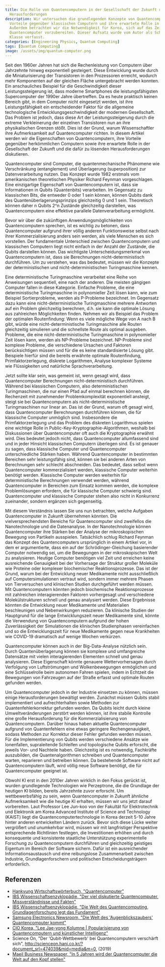 ```yaml
---
title: Die Rolle von Quantencomputern in der Gesellschaft der Zukunft und die zu lösenden
  Herausforderungen
description: Wir untersuchen die grundlegenden Konzepte von Quantencomputern, ihre
  Vorteile gegenüber klassischen Computern und ihre erwartete Rolle in der Zukunft.
  Außerdem betrachten wir die Notwendigkeit für Korea, sich auf das Zeitalter der
  Quantencomputer vorzubereiten. Dieser Aufsatz wurde vom Autor als Schüler der 11.
  Klasse verfasst.
categories: [Engineering Physics, Quantum Computing]
tags: [Quantum Computing]
image: /assets/img/quantum-computer.png
---
```

Seit den 1960er Jahren hat sich die Rechenleistung von Computern über Jahrzehnte hinweg exponentiell gesteigert. Diese Entwicklung wurde durch die Miniaturisierung der Transistoren in den Prozessoren erreicht, wodurch mehr Komponenten auf der gleichen Fläche untergebracht werden konnten. Ein anschauliches Beispiel für die Geschwindigkeit dieser Leistungssteigerung ist, dass moderne Smartphones die leistungsfähigsten Supercomputer der 1990er Jahre übertreffen. Da es heute praktisch keinen Bereich gibt, in dem Computer nicht eingesetzt werden, ist ihre Leistungsfähigkeit ein entscheidender Faktor für die allgemeine technologische Entwicklungsgeschwindigkeit der modernen Gesellschaft. Das Problem ist jedoch, dass diese Art der Leistungssteigerung durch die extreme Verkleinerung der einzelnen Transistoren nun an ihre physikalischen Grenzen stößt. Dies ist der Grund, warum Wissenschaftler ihre Aufmerksamkeit auf Quantencomputer richten. In diesem Artikel werden wir die Eigenschaften von Quantencomputern, ihre Vorteile gegenüber herkömmlichen Computern sowie ihre erwartete Rolle in der Gesellschaft der Zukunft und die dafür zu lösenden Herausforderungen diskutieren.

Quantencomputer sind Computer, die quantenmechanische Phänomene wie Verschränkung (entanglement) und Überlagerung (superposition) zur Datenverarbeitung nutzen. Das Konzept wurde 1982 erstmals vom amerikanischen theoretischen Physiker Richard Feynman vorgeschlagen. 
Eine einzigartige Eigenschaft von Quantencomputern ist, dass sie Informationen in Qubits (Quantenbits) verarbeiten. Im Gegensatz zu klassischen Bits, die entweder 0 oder 1 sein können, können Qubits dank des Quantenüberlagerungsprinzips gleichzeitig 0 und 1 sein. Theoretisch können daher n Qubits 2^n Zustände gleichzeitig darstellen, was Quantencomputern eine effektive parallele Datenverarbeitung ermöglicht.

Bevor wir über die zukünftigen Anwendungsmöglichkeiten von Quantencomputern sprechen, ist es wichtig zu betonen, dass Quantencomputer aufgrund ihrer völlig anderen Funktionsweise selbst nach ihrer Kommerzialisierung anders sein werden, als viele Menschen es sich vorstellen. Der fundamentale Unterschied zwischen Quantencomputern und klassischen Computern liegt nicht einfach in der Anzahl der Zustände, die Qubits darstellen können. Das wichtigste Unterscheidungsmerkmal von Quantencomputern ist, dass sie Berechnungen nicht-deterministisch durchführen. Um zu verstehen, was das bedeutet, müssen wir die Konzepte der deterministischen und nicht-deterministischen Turingmaschine kennen.

Eine deterministische Turingmaschine verarbeitet eine Reihe von Anweisungen sequentiell, eine nach der anderen. Die meisten gängigen Computer fallen in diese Kategorie. Einfache Probleme, die eine deterministische Turingmaschine in polynomieller Zeit lösen kann, wie zum Beispiel Sortierprobleme, werden als P-Probleme bezeichnet.
Im Gegensatz dazu kann eine nicht-deterministische Turingmaschine mehrere Antworten auf ein Problem gleichzeitig berechnen, d.h. sie kann die optimale Lösung aus zahlreichen Möglichkeiten finden. Nehmen wir als Beispiel das Problem der optimalen Routenfindung: Wenn es viele mögliche Wege von A nach B gibt, würde eine nicht-deterministische Turingmaschine alle Routen gleichzeitig simulieren und die schnellste Route als optimal ausgeben. Probleme, die eine nicht-deterministische Turingmaschine in polynomieller Zeit lösen kann, werden als NP-Probleme bezeichnet.
NP-Probleme sind komplexe Probleme, die verschiedene Ursachen und Faktoren berücksichtigen müssen und für die es keine standardisierte Lösung gibt. Beispiele hierfür sind die bereits erwähnte optimale Routenfindung, Primfaktorzerlegung, diskrete Logarithmen, Analyse komplexer Systeme wie Flüssigkeiten und natürliche Sprachverarbeitung.

Jetzt sollte klar sein, was gemeint ist, wenn gesagt wird, dass Quantencomputer Berechnungen nicht-deterministisch durchführen. Während bei klassischen Computern, also deterministischen Turingmaschinen, die nur einen Pfad auf einmal berechnen können, die Rechenzeit mit zunehmender Problemkomplexität exponentiell ansteigt, steigt sie bei Quantencomputern als nicht-deterministische Turingmaschinen nur linear an. Das ist der Grund, warum oft gesagt wird, dass Quantencomputer Berechnungen durchführen können, die für klassische Computer unmöglich sind. Insbesondere die Primfaktorzerlegung und das Problem des diskreten Logarithmus spielen eine wichtige Rolle in Public-Key-Kryptographie-Algorithmen, weshalb bei Diskussionen über Quantencomputer oft auch die Kryptographie erwähnt wird.
Dies bedeutet jedoch nicht, dass Quantencomputer allumfassend sind und in jeder Hinsicht klassischen Computern überlegen sind. Es ist genauer zu sagen, dass klassische Computer und Quantencomputer unterschiedliche Stärken haben. Während Quantencomputer in bestimmten Bereichen sehr leistungsfähig sind, können sie bei anderen Arten von Berechnungen sehr schlecht abschneiden. Das bedeutet, dass selbst wenn Quantencomputer kommerzialisiert werden, klassische Computer weiterhin benötigt werden.
Klassische Computer werden weiterhin für deterministische Berechnungen verwendet werden, während Quantencomputer in Bereichen zum Einsatz kommen werden, die komplexe Problemlösungen erfordern, die für klassische Computer schwierig sind. Quantencomputer und klassische Computer stehen also nicht in Konkurrenz zueinander, sondern ergänzen sich gegenseitig.

Mit diesem Verständnis lassen Sie uns nun betrachten, welche Aufgaben Quantencomputer in Zukunft übernehmen könnten. Die vielversprechendsten Bereiche für Quantencomputer sind zweifellos die Nanotechnologie und die Datenanalyse. In der Nanotechnologie können Quantencomputer ihre Stärken bei der Analyse der mikroskopischen Bewegung von Partikeln ausspielen. Tatsächlich schlug Richard Feynman das Konzept des Quantencomputers ursprünglich in einem Artikel vor, in dem er argumentierte, dass ein auf der Schrödinger-Gleichung basierender Computer notwendig sei, um die Bewegungen in der mikroskopischen Welt zu analysieren.
Heutige Computer benötigen viel Zeit und erreichen keine ausreichende Genauigkeit bei der Vorhersage der Struktur großer Moleküle wie Proteine oder komplexer biochemischer Reaktionsprozesse. Das ist der Grund, warum bei der Entwicklung neuer Medikamente nicht ausschließlich auf Computersimulationen vertraut wird, sondern immer mehrere Phasen von Tierversuchen und klinischen Studien durchgeführt werden müssen. Mit Quantencomputern könnten jedoch biochemische Reaktionsprozesse mit zahlreichen interagierenden Faktoren vorhergesagt und verschiedene Molekülstrukturen schnell und genau analysiert werden. Diese Ergebnisse könnten die Entwicklung neuer Medikamente und Materialien beschleunigen und Nebenwirkungen reduzieren. Da klinische Studien der Hauptgrund für die lange Entwicklungszeit neuer Medikamente sind, könnte die Verwendung von Quantencomputern aufgrund der hohen Zuverlässigkeit der Simulationen die klinischen Studienphasen vereinfachen und so die Entwicklungszeit für neue Medikamente gegen neue Krankheiten wie COVID-19 dramatisch auf wenige Wochen verkürzen.

Quantencomputer können auch in der Big-Data-Analyse nützlich sein. Durch Quantenüberlagerung können sie komplexe und umfangreiche Datensätze mit vielen interagierenden Elementen schnell und genau analysieren. Diese Eigenschaft könnte genauere Wettervorhersagen durch Verfolgung von Luftströmungen und Wolkenbewegungen ermöglichen und eine Schlüsselrolle beim autonomen Fahren spielen, indem in Echtzeit die Bewegungen von Fahrzeugen auf der Straße erfasst und optimale Routen gefunden werden.

Um Quantencomputer jedoch in der Industrie einsetzen zu können, müssen einige Herausforderungen bewältigt werden. Zunächst müssen Qubits stabil implementiert und aufrechterhalten sowie Methoden zur Quantenfehlerkorrektur gefunden werden. Da Qubits leicht durch kleine Umweltveränderungen zerstört werden können, ist ihre stabile Kontrolle eine große Herausforderung für die Kommerzialisierung von Quantencomputern. Darüber hinaus haben aktuelle Quantencomputer aufgrund von Quantenfehlern eine etwas geringere Rechengenauigkeit, sodass Methoden zur Korrektur dieser Fehler gefunden werden müssen. Für die Implementierung von Qubits werden verschiedene Ansätze wie Ionenfallen, supraleitende Schleifen und topologische Qubits erforscht, die jeweils Vor- und Nachteile haben.
Gleichzeitig ist es notwendig, Fachkräfte auszubilden, die Quantenalgorithmen schreiben und Quantencomputer warten, reparieren und betreiben können. Da bestehende Software nicht auf Quantencomputern läuft, wird völlig neue Software benötigt, die für Quantencomputer geeignet ist.

Obwohl KI erst in den 2010er Jahren wirklich in den Fokus gerückt ist, wurden grundlegende Technologien wie Perzeptrone, die die Grundlage der heutigen KI bilden, bereits Jahrzehnte zuvor erforscht. Um wettbewerbsfähig zu sein, wenn Quantencomputer in Zukunft ähnliche Aufmerksamkeit wie die heutige KI erhalten, müssen wir uns jetzt darauf vorbereiten.
Laut Professor Lee Jun-koo von der Fakultät für Elektrotechnik und Elektronik am Korea Advanced Institute of Science and Technology (KAIST) liegt die Quantencomputertechnologie in Korea derzeit 5-10 Jahre hinter anderen entwickelten Ländern zurück. Bevor sich diese Lücke weiter vergrößert und unumkehrbar wird, müssen wir mit langfristiger Perspektive entsprechende Richtlinien festlegen, die Investitionen erhöhen und durch konsequente und konsistente staatliche Unterstützung experimentelle Forschung zu Quantencomputern durchführen und gleichzeitig geistiges Eigentum im Bereich der Software sichern. Dafür ist ein ausreichender Informationsaustausch und eine reibungslose Zusammenarbeit zwischen Industrie, Grundlagenforschern und politischen Entscheidungsträgern erforderlich.

## Referenzen
- [Hankyung Wirtschaftswörterbuch, "Quantencomputer"](https://dic.hankyung.com/economy/view/?seq=11787)
- [IBS Wissenschaftsenzyklopädie, "Der viel diskutierte Quantencomputer, Missverständnisse und Fakten"](https://www.ibs.re.kr/cop/bbs/BBSMSTR_000000000901/selectBoardArticle.do?nttId=14100)
- [IBS Wissenschaftsenzyklopädie, "Die Welt des Quantencomputing, Grundlagenforschung legt das Fundament"](https://www.ibs.re.kr/cop/bbs/BBSMSTR_000000000901/selectBoardArticle.do?nttId=14274)
- [Samsung Electronics Newsroom, "Die Welt des 'Augenblickszaubers' Quantencomputer kommt"](https://news.samsung.com/kr/찰나의-마법-양자컴퓨터-세계가-온다)
- [CIO Korea, "Lee Jae-yong Kolumne \| Popularisierung von Quantencomputern und künstlicher Intelligenz"](https://www.ciokorea.com/news/38257)
- Science On, "Der 'Qubit-Wettbewerb' bei Quantencomputern verschärft sich", http://scienceon.hani.co.kr/?document_srl=474039&mid=media&m=0, (2019)
- [Maeil Business Newspaper, "In 5 Jahren wird der Quantencomputer die Welt auf den Kopf stellen"](https://www.mk.co.kr/news/business/view/2018/08/515351/)
